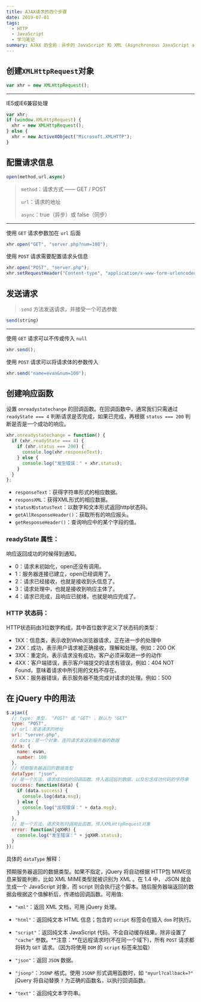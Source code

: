 ```yaml
---
title: AJAX请求的四个步骤
date: 2019-07-01
tags:
  - HTTP
  - JavaScript
  - 学习笔记
summary: AJAX 的全称：异步的 JavaScript 和 XML (Asynchronous JavaScript and XML)。 AJAX 不是某种编程语言，是一种在无需重新加载整个网页的情况之下能够更新部分网页的技术。
---
```


## 创建`XMLHttpRequest`对象

```js
var xhr = new XMLHttpRequest();
```

---

IE5或IE6兼容处理

```js
var xhr;
if (window.XMLHttpRequest) {
  xhr = new XMLHttpRequest();
} else {
  xhr = new ActiveXObject("Microsoft.XMLHTTP");
}
```

## 配置请求信息

```js
open(method,url,async)
```

> `method`：请求方式 —— GET / POST
>
> `url`：请求的地址
> 
> `async`：true（异步）或 false（同步）

---

使用 `GET` 请求参数加在 `url` 后面

```js
xhr.open("GET", "server.php?num=100");
```

使用 `POST` 请求需要配置请求头信息

```js
xhr.open("POST", "server.php");
xhr.setRequestHeader("Content-type", "application/x-www-form-urlencoded");
```

## 发送请求

> `send` 方法发送请求，并接受一个可选参数

```js
send(string)
```

---

使用 `GET` 请求可以不传或传入  `null`

```js
xhr.send();
```

使用 `POST` 请求可以将请求体的参数传入

```js
xhr.send("name=evan&num=100");
```

## 创建响应函数

设置 `onreadystatechange` 的回调函数。在回调函数中，通常我们只需通过 `readyState === 4` 判断请求是否完成，如果已完成，再根据 `status === 200` 判断是否是一个成功的响应。

```js
xhr.onreadystatechange = function() {
  if (xhr.readyState === 4) {
    if (xhr.status === 200) {
      console.log(xhr.responseText);
    } else {
      console.log("发生错误：" + xhr.status);
    }
  }
};
```

- `responseText`：获得字符串形式的相应数据。
- `responsXML`：获得XML形式的相应数据。
- `status和statusText`：以数字和文本形式返回http状态码。 
- `getAllResponseHeader()`：获取所有的响应报头。
- `getResponseHeader()`：查询响应中的某个字段的值。

### readyState 属性：

响应返回成功的时候得到通知。
- 0：请求未初始化，open还没有调用。
- 1：服务器连接已建立，open已经调用了。 
- 2：请求已经接收，也就是接收到头信息了。
- 3：请求处理中，也就是接收到响应主体了。
- 4：请求已完成，且响应已就绪，也就是响应完成了。

### HTTP 状态码：

HTTP状态码由3位数字构成，其中首位数字定义了状态码的类型：
- 1XX：信息类，表示收到Web浏览器请求，正在进一步的处理中
- 2XX：成功，表示用户请求被正确接收，理解和处理。例如：200 OK
- 3XX：重定向，表示请求没有成功，客户必须采取进一步的动作
- 4XX：客户端错误，表示客户端提交的请求有错误，例如：404 NOT Found，意味着请求中所引用的文档不存在。
- 5XX：服务器错误，表示服务器不能完成对请求的处理。例如：500

## 在 jQuery 中的用法

```js
$.ajax({
  // type: 类型， "POST" 或 "GET" ，默认为 "GET"
  type: "POST",
  // url：发送请求的地址
  url: "server.php",
  // data：是一个对象，连同请求发送到服务器的数据
  data: {
    name: evan,
    number: 100
  },
  // 预期服务器返回的数据类型
  dataType: "json",
  // 是一个方法，请求成功后的回调函数。传入返回后的数据，以及包含成功代码的字符串
  success: function(data) {
    if (data.success) {
      console.log(data.msg);
    } else {
      console.log("出现错误：" + data.msg);
    }
  },
  // 是一个方法，请求失败时调用此函数。传入XMLHttpRequest对象
  error: function(jqXHR) {
    console.log("发生错误：" + jqXHR.status);
  }
});
```

具体的 `dataType` 解释：

预期服务器返回的数据类型。如果不指定，jQuery 将自动根据 HTTP包 MIME信息来智能判断，比如 XML MIME类型就被识别为 XML 。在 1.4 中， JSON 就会生成一个 JavaScript 对象，而 script 则会执行这个脚本。随后服务器端返回的数据会根据这个值解析后，传递给回调函数。可用值:

- `"xml"`：返回 XML 文档，可用 jQuery 处理。

- `"html"`：返回纯文本 HTML 信息；包含的 `script` 标签会在插入 `dom` 时执行。

- `"script"`：返回纯文本 JavaScript 代码。不会自动缓存结果。除非设置了 `"cache"` 参数。**注意：**在远程请求时(不在同一个域下)，所有 `POST` 请求都将转为 `GET` 请求。（因为将使用 `DOM` 的 `script` 标签来加载）

- `"json"`：返回 `JSON` 数据。

- `"jsonp"`：`JSONP` 格式。使用 `JSONP` 形式调用函数时，如 `"myurl?callback=?"` jQuery 将自动替换 `?` 为正确的函数名，以执行回调函数。

- `"text"`：返回纯文本字符串。